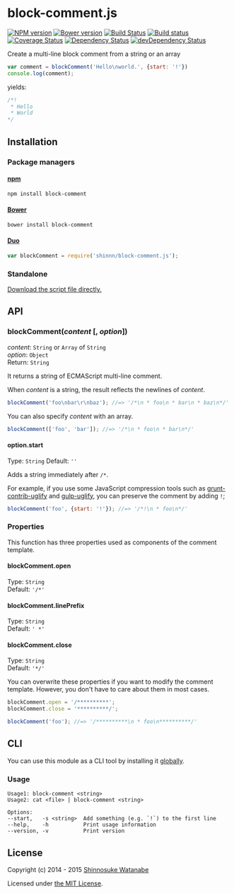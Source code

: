 # block-comment.js

[![NPM version](https://img.shields.io/npm/v/block-comment.svg?style=flat)](https://www.npmjs.com/package/block-comment)
[![Bower version](https://img.shields.io/bower/v/block-comment.svg?style=flat)](https://github.com/shinnn/block-comment.js/releases)
[![Build Status](https://travis-ci.org/shinnn/block-comment.js.svg?branch=master)](https://travis-ci.org/shinnn/block-comment.js)
[![Build status](https://ci.appveyor.com/api/projects/status/o0c4g0gbgoa481mf?svg=true)](https://ci.appveyor.com/project/ShinnosukeWatanabe/block-comment-js)
[![Coverage Status](https://img.shields.io/coveralls/shinnn/block-comment.js.svg?style=flat&label=cov)](https://coveralls.io/r/shinnn/block-comment.js)
[![Dependency Status](https://img.shields.io/david/shinnn/block-comment.js.svg?style=flat&label=deps)](https://david-dm.org/shinnn/block-comment.js)
[![devDependency Status](https://img.shields.io/david/dev/shinnn/block-comment.js.svg?style=flat&label=devDeps)](https://david-dm.org/shinnn/block-comment.js#info=devDependencies)

Create a multi-line block comment from a string or an array

```javascript
var comment = blockComment('Hello\nworld.', {start: '!'})
console.log(comment);
```

yields:

```javascript
/*!
 * Hello
 * World
*/
```

## Installation

### Package managers

#### [npm](https://www.npmjs.com/)

```sh
npm install block-comment
```

#### [Bower](http://bower.io/)

```sh
bower install block-comment
```

#### [Duo](http://duojs.org/)

```javascript
var blockComment = require('shinnn/block-comment.js');
```

### Standalone

[Download the script file directly.](https://raw.githubusercontent.com/shinnn/block-comment.js/master/block-comment.js)

## API

### blockComment(*content* [, *option*])

*content*: `String` or `Array` of `String`  
*option*: `Object`  
Return: `String`

It returns a string of ECMAScript multi-line comment.

When *content* is a string, the result reflects the newlines of *content*.

```javascript
blockComment('foo\nbar\r\nbaz'); //=> '/*\n * foo\n * bar\n * baz\n*/'
```

You can also specify *content* with an array.

```javascript
blockComment(['foo', 'bar']); //=> '/*\n * foo\n * bar\n*/'
```

#### option.start

Type: `String`
Default: `''`

Adds a string immediately after `/*`.

For example, if you use some JavaScript compression tools such as [grunt-contrib-uglify](https://github.com/gruntjs/grunt-contrib-uglify#preservecomments) and [gulp-uglify](https://github.com/terinjokes/gulp-uglify), you can preserve the comment by adding `!`;

```javascript
blockComment('foo', {start: '!'}); //=> '/*!\n * foo\n*/'
```

### Properties

This function has three properties used as components of the comment template.

#### blockComment.open

Type: `String`  
Default: `'/*'`

#### blockComment.linePrefix

Type: `String`  
Default: `' *'`

#### blockComment.close

Type: `String`  
Default: `'*/'`

You can overwrite these properties if you want to modify the comment template. However, you don't have to care about them in most cases.

```javascript
blockComment.open = '/**********';
blockComment.close = '**********/';

blockComment('foo'); //=> '/**********\n * foo\n**********/'
```

## CLI

You can use this module as a CLI tool by installing it [globally](https://www.npmjs.org/doc/files/npm-folders.html#global-installation).

### Usage

```
Usage1: block-comment <string>
Usage2: cat <file> | block-comment <string>

Options:
--start,   -s <string>  Add something (e.g. `!`) to the first line
--help,    -h           Print usage information
--version, -v           Print version
```

## License

Copyright (c) 2014 - 2015 [Shinnosuke Watanabe](https://github.com/shinnn)

Licensed under [the MIT License](./LICENSE).
